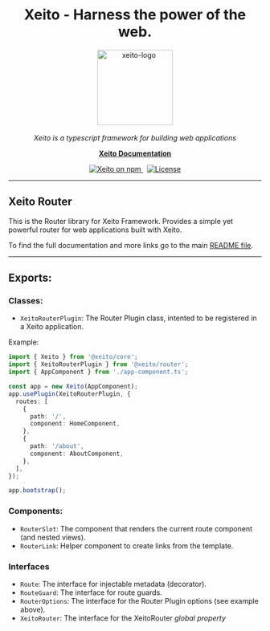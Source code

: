 <h1 align="center">Xeito - Harness the power of the web.</h1>

<p align="center">
  <img src="https://xeito.dev/images/logo_gradient.svg" alt="xeito-logo" width="150px" height="150px"/>
  <br><br>
  <i>Xeito is a typescript framework for building web applications</i>
  <br>
</p>

<p align="center">
  <a href="https://xeito.dev/xeito-docs/"><strong>Xeito Documentation</strong></a>
  <br>
</p>

<p align="center">
  <a href="https://www.npmjs.com/@xeito/core">
    <img src="https://img.shields.io/npm/v/@xeito/core.svg?logo=npm&logoColor=fff&label=NPM+package&color=f59e0b" alt="Xeito on npm" />
  </a>
  &nbsp;
  <a href="https://github.com/aerotoad/xeito/blob/main/LICENSE">
    <img src="https://img.shields.io/github/license/aerotoad/xeito" alt="License" />
  </a>
</p>

<hr>

## Xeito Router

This is the Router library for Xeito Framework.
Provides a simple yet powerful router for web applications built with Xeito.

To find the full documentation and more links go to the main [README file](https://github.com/aerotoad/xeito).

<hr>

## Exports:

### Classes:
- `XeitoRouterPlugin`: The Router Plugin class, intented to be registered in a Xeito application.

Example:
```typescript
import { Xeito } from '@xeito/core';
import { XeitoRouterPlugin } from '@xeito/router';
import { AppComponent } from './app-component.ts';

const app = new Xeito(AppComponent);
app.usePlugin(XeitoRouterPlugin, {
  routes: [
    {
      path: '/',
      component: HomeComponent,
    },
    {
      path: '/about',
      component: AboutComponent,
    },
  ],
});

app.bootstrap();
```

### Components:
- `RouterSlot`: The component that renders the current route component (and nested views).
- `RouterLink`: Helper component to create links from the template.

### Interfaces
- `Route`: The interface for injectable metadata (decorator).
- `RouteGuard`: The interface for route guards.
- `RouterOptions`: The interface for the Router Plugin options (see example above).
- `XeitoRouter`: The interface for the XeitoRouter *global property*
